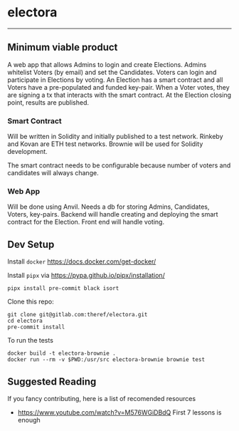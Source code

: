 # electora
--------

## Minimum viable product
A web app that allows Admins to login and create Elections.
Admins whitelist Voters (by email) and set the Candidates.
Voters can login and participate in Elections by voting.
An Election has a smart contract and all Voters have a pre-populated and funded key-pair.
When a Voter votes, they are signing a tx that interacts with the smart contract.
At the Election closing point, results are published.

### Smart Contract
Will be written in Solidity and initially published to a test network.
Rinkeby and Kovan are ETH test networks.
Brownie will be used for Solidity development.

The smart contract needs to be configurable because number of voters and candidates will always change.

### Web App
Will be done using Anvil.
Needs a db for storing Admins, Candidates, Voters, key-pairs.
Backend will handle creating and deploying the smart contract for the Election.
Front end will handle voting.

## Dev Setup
Install `docker` https://docs.docker.com/get-docker/

Install `pipx` via https://pypa.github.io/pipx/installation/
```
pipx install pre-commit black isort
```

Clone this repo:
```
git clone git@gitlab.com:theref/electora.git
cd electora
pre-commit install
```

To run the tests
```
docker build -t electora-brownie .
docker run --rm -v $PWD:/usr/src electora-brownie brownie test
```

## Suggested Reading
If you fancy contributing, here is a list of recomended resources
- https://www.youtube.com/watch?v=M576WGiDBdQ First 7 lessons is enough
